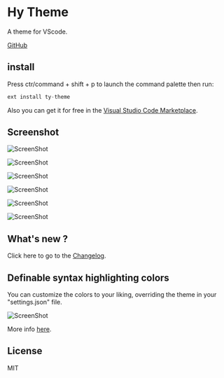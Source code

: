 # Hy Theme

A theme for VScode.

[GitHub](https://github.com/jkchao/Hy-Theme)

## install

Press ctr/command + shift + p to launch the command palette then run:

```javascript
ext install ty-theme
```

Also you can get it for free in the [Visual Studio Code Marketplace](https://marketplace.visualstudio.com/items?itemName=jkchao.hy-theme).

## Screenshot

![ScreenShot](https://raw.githubusercontent.com/jkchao/Hy-Theme/master/screenshot/screenshot_1.png)

![ScreenShot](https://raw.githubusercontent.com/jkchao/Hy-Theme/master/screenshot/screenshot_2.png)

![ScreenShot](https://raw.githubusercontent.com/jkchao/Hy-Theme/master/screenshot/screenshot_3.png)

![ScreenShot](https://raw.githubusercontent.com/jkchao/Hy-Theme/master/screenshot/screenshot_4.png)

![ScreenShot](https://raw.githubusercontent.com/jkchao/Hy-Theme/master/screenshot/screenshot_5.png)

![ScreenShot](https://raw.githubusercontent.com/jkchao/Hy-Theme/master/screenshot/screenshot_7.png)

## What's new ?

Click here to go to the [Changelog](https://github.com/jkchao/Hy-Theme/blob/master/CHANGELOG.md).

## Definable syntax highlighting colors

You can customize the colors to your liking, overriding the theme in your "settings.json" file.

![ScreenShot](https://raw.githubusercontent.com/jkchao/Hy-Theme/master/screenshot/screenshot_6.jpeg)

More info [here](https://code.visualstudio.com/docs/getstarted/theme-color-reference).

## License

MIT

